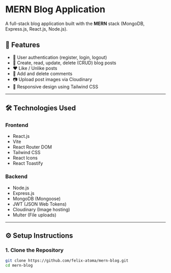 # MERN Blog Application

A full-stack blog application built with the **MERN** stack (MongoDB, Express.js, React.js, Node.js).

## 🚀 Features

- 🔐 User authentication (register, login, logout)
- 📝 Create, read, update, delete (CRUD) blog posts
- ❤️ Like / Unlike posts
- 💬 Add and delete comments
- 📷 Upload post images via Cloudinary
- 📱 Responsive design using Tailwind CSS

---

## 🛠 Technologies Used

### Frontend

- React.js
- Vite
- React Router DOM
- Tailwind CSS
- React Icons
- React Toastify

### Backend

- Node.js
- Express.js
- MongoDB (Mongoose)
- JWT (JSON Web Tokens)
- Cloudinary (Image hosting)
- Multer (File uploads)

---

## ⚙️ Setup Instructions

### 1. Clone the Repository

```bash
git clone https://github.com/felix-atoma/mern-blog.git
cd mern-blog
